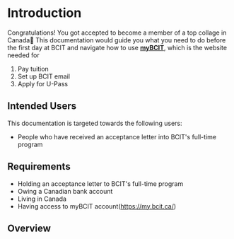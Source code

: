 # Introduction

Congratulations! You got accepted to become a member of a top collage in Canada🤞 This documentation would guide you what you need to do before the first day at BCIT and navigate how to use [**myBCIT**](https://my.bcit.ca/), which is the website needed for 
1. Pay tuition
2. Set up BCIT email
3. Apply for U-Pass


## Intended Users
This documentation is targeted towards the following users:

- People who have received an acceptance letter into BCIT's full-time program

## Requirements
- Holding an acceptance letter to BCIT's full-time program
- Owing a Canadian bank account
- Living in Canada
- Having access to myBCIT account(https://my.bcit.ca/)

## Overview


